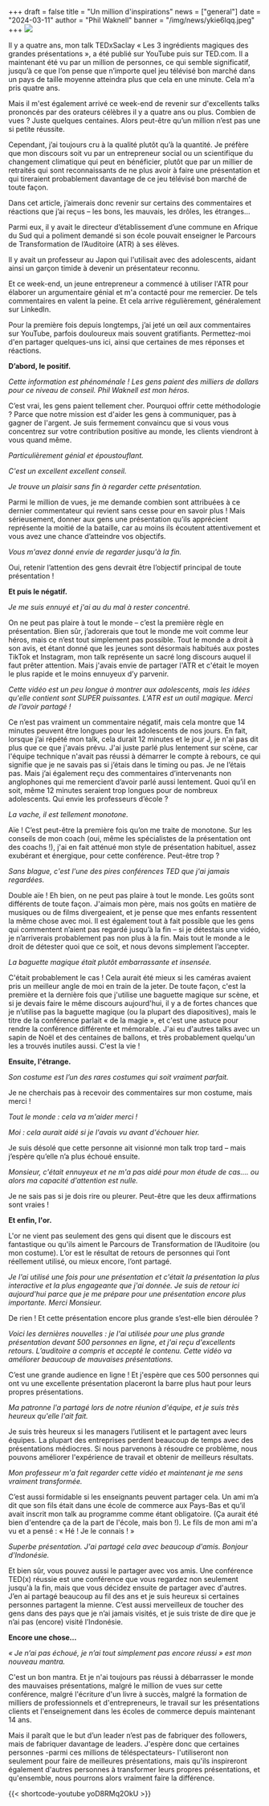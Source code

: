 +++
draft = false
title = "Un million d'inspirations"
news = ["general"]
date = "2024-03-11"
author = "Phil Waknell"
banner = "/img/news/ykie6lqq.jpeg"
+++
![](/img/news/ykie6lqq.jpeg)

Il y a quatre ans, mon talk TEDxSaclay « Les 3 ingrédients magiques des grandes présentations », a été publié sur YouTube puis sur TED.com. Il a maintenant été vu par un million de personnes, ce qui semble significatif, jusqu’à ce que l’on pense que n’importe quel jeu télévisé bon marché dans un pays de taille moyenne atteindra plus que cela en une minute. Cela m'a pris quatre ans.

Mais il m'est également arrivé ce week-end de revenir sur d'excellents talks prononcés par des orateurs célèbres il y a quatre ans ou plus. Combien de vues ? Juste quelques centaines. Alors peut-être qu’un million n’est pas une si petite réussite.

Cependant, j’ai toujours cru à la qualité plutôt qu’à la quantité. Je préfère que mon discours soit vu par un entrepreneur social ou un scientifique du changement climatique qui peut en bénéficier, plutôt que par un millier de retraités qui sont reconnaissants de ne plus avoir à faire une présentation et qui tireraient probablement davantage de ce jeu télévisé bon marché de toute façon.

Dans cet article, j’aimerais donc revenir sur certains des commentaires et réactions que j’ai reçus – les bons, les mauvais, les drôles, les étranges…

Parmi eux, il y avait le directeur d’établissement d’une commune en Afrique du Sud qui a poliment demandé si son école pouvait enseigner le Parcours de Transformation de l’Auditoire (ATR) à ses élèves.

Il y avait un professeur au Japon qui l'utilisait avec des adolescents, aidant ainsi un garçon timide à devenir un présentateur reconnu.

Et ce week-end, un jeune entrepreneur a commencé à utiliser l'ATR pour élaborer un argumentaire génial et m'a contacté pour me remercier. De tels commentaires en valent la peine. Et cela arrive régulièrement, généralement sur LinkedIn.

Pour la première fois depuis longtemps, j’ai jeté un œil aux commentaires sur YouTube, parfois douloureux mais souvent gratifiants. Permettez-moi d'en partager quelques-uns ici, ainsi que certaines de mes réponses et réactions.

**D’abord, le positif.**

*Cette information est phénoménale ! Les gens paient des milliers de dollars pour ce niveau de conseil. Phil Waknell est mon héros.*

C’est vrai, les gens paient tellement cher. Pourquoi offrir cette méthodologie ? Parce que notre mission est d'aider les gens à communiquer, pas à gagner de l'argent. Je suis fermement convaincu que si vous vous concentrez sur votre contribution positive au monde, les clients viendront à vous quand même.

*Particulièrement génial et époustouflant.*

*C'est un excellent excellent conseil.*

*Je trouve un plaisir sans fin à regarder cette présentation.*

Parmi le million de vues, je me demande combien sont attribuées à ce dernier commentateur qui revient sans cesse pour en savoir plus ! Mais sérieusement, donner aux gens une présentation qu’ils apprécient représente la moitié de la bataille, car au moins ils écoutent attentivement et vous avez une chance d’atteindre vos objectifs.

*Vous m'avez donné envie de regarder jusqu'à la fin.*

Oui, retenir l’attention des gens devrait être l’objectif principal de toute présentation !

**Et puis le négatif.**

*Je me suis ennuyé et j'ai au du mal à rester concentré.*

On ne peut pas plaire à tout le monde – c’est la première règle en présentation. Bien sûr, j’adorerais que tout le monde me voit comme leur héros, mais ce n’est tout simplement pas possible. Tout le monde a droit à son avis, et étant donné que les jeunes sont désormais habitués aux postes TikTok et Instagram, mon talk représente un sacré long discours auquel il faut prêter attention. Mais j'avais envie de partager l'ATR et c'était le moyen le plus rapide et le moins ennuyeux d’y parvenir.

*Cette vidéo est un peu longue à montrer aux adolescents, mais les idées qu'elle contient sont SUPER puissantes. L'ATR est un outil magique. Merci de l’avoir partagé !*

Ce n’est pas vraiment un commentaire négatif, mais cela montre que 14 minutes peuvent être longues pour les adolescents de nos jours. En fait, lorsque j’ai répété mon talk, cela durait 12 minutes et le jour J, je n'ai pas dit plus que ce que j'avais prévu. J'ai juste parlé plus lentement sur scène, car l'équipe technique n'avait pas réussi à démarrer le compte à rebours, ce qui signifie que je ne savais pas si j’étais dans le timing ou pas. Je ne l’étais pas. Mais j’ai également reçu des commentaires d’intervenants non anglophones qui me remercient d’avoir parlé aussi lentement. Quoi qu’il en soit, même 12 minutes seraient trop longues pour de nombreux adolescents. Qui envie les professeurs d’école ?

*La vache, il est tellement monotone.*

Aïe ! C’est peut-être la première fois qu’on me traite de monotone. Sur les conseils de mon coach (oui, même les spécialistes de la présentation ont des coachs !), j'ai en fait atténué mon style de présentation habituel, assez exubérant et énergique, pour cette conférence. Peut-être trop ?

*Sans blague, c'est l'une des pires conférences TED que j'ai jamais regardées.*

Double aïe ! Eh bien, on ne peut pas plaire à tout le monde. Les goûts sont différents de toute façon. J'aimais mon père, mais nos goûts en matière de musiques ou de films divergeaient, et je pense que mes enfants ressentent la même chose avec moi. Il est également tout à fait possible que les gens qui commentent n’aient pas regardé jusqu’à la fin – si je détestais une vidéo, je n’arriverais probablement pas non plus à la fin. Mais tout le monde a le droit de détester quoi que ce soit, et nous devons simplement l’accepter.

*La baguette magique était plutôt embarrassante et insensée.*

C'était probablement le cas ! Cela aurait été mieux si les caméras avaient pris un meilleur angle de moi en train de la jeter. De toute façon, c'est la première et la dernière fois que j'utilise une baguette magique sur scène, et si je devais faire le même discours aujourd'hui, il y a de fortes chances que je n’utilise pas la baguette magique (ou la plupart des diapositives), mais le titre de la conférence parlait « de la magie », et c'est une astuce pour rendre la conférence différente et mémorable. J'ai eu d'autres talks avec un sapin de Noël et des centaines de ballons, et très probablement quelqu'un les a trouvés inutiles aussi. C'est la vie !

**Ensuite, l'étrange.**

*Son costume est l’un des rares costumes qui soit vraiment parfait.*

Je ne cherchais pas à recevoir des commentaires sur mon costume, mais merci !

*Tout le monde : cela va m'aider merci !*

*Moi : cela aurait aidé si je l'avais vu avant d'échouer hier.*

Je suis désolé que cette personne ait visionné mon talk trop tard – mais j’espère qu’elle n’a plus échoué ensuite.

*Monsieur, c'était ennuyeux et ne m'a pas aidé pour mon étude de cas…. ou alors ma capacité d'attention est nulle.*

Je ne sais pas si je dois rire ou pleurer. Peut-être que les deux affirmations sont vraies !

**Et enfin, l'or.**

L'or ne vient pas seulement des gens qui disent que le discours est fantastique ou qu'ils aiment le Parcours de Transformation de l’Auditoire (ou mon costume). L’or est le résultat de retours de personnes qui l’ont réellement utilisé, ou mieux encore, l’ont partagé.

*Je l'ai utilisé une fois pour une présentation et c'était la présentation la plus interactive et la plus engageante que j'ai donnée. Je suis de retour ici aujourd'hui parce que je me prépare pour une présentation encore plus importante. Merci Monsieur.*

De rien ! Et cette présentation encore plus grande s’est-elle bien déroulée ?

*Voici les dernières nouvelles : je l'ai utilisée pour une plus grande présentation devant 500 personnes en ligne, et j'ai reçu d'excellents retours. L’auditoire a compris et accepté le contenu. Cette vidéo va améliorer beaucoup de mauvaises présentations.*

C’est une grande audience en ligne ! Et j'espère que ces 500 personnes qui ont vu une excellente présentation placeront la barre plus haut pour leurs propres présentations.

*Ma patronne l'a partagé lors de notre réunion d'équipe, et je suis très heureux qu'elle l'ait fait.*

Je suis très heureux si les managers l’utilisent et le partagent avec leurs équipes. La plupart des entreprises perdent beaucoup de temps avec des présentations médiocres. Si nous parvenons à résoudre ce problème, nous pouvons améliorer l'expérience de travail et obtenir de meilleurs résultats.

*Mon professeur m'a fait regarder cette vidéo et maintenant je me sens vraiment transformée.*

C’est aussi formidable si les enseignants peuvent partager cela. Un ami m’a dit que son fils était dans une école de commerce aux Pays-Bas et qu’il avait inscrit mon talk au programme comme étant obligatoire. (Ça aurait été bien d'entendre ça de la part de l'école, mais bon !). Le fils de mon ami m'a vu et a pensé : « Hé ! Je le connais ! »

*Superbe présentation. J'ai partagé cela avec beaucoup d'amis. Bonjour d'Indonésie.*

Et bien sûr, vous pouvez aussi le partager avec vos amis. Une conférence TED(x) réussie est une conférence que vous regardez non seulement jusqu'à la fin, mais que vous décidez ensuite de partager avec d'autres. J’en ai partagé beaucoup au fil des ans et je suis heureux si certaines personnes partagent la mienne. C’est aussi merveilleux de toucher des gens dans des pays que je n’ai jamais visités, et je suis triste de dire que je n’ai pas (encore) visité l’Indonésie.

**Encore une chose…**

*« Je n’ai pas échoué, je n’ai tout simplement pas encore réussi » est mon nouveau mantra.*

C'est un bon mantra. Et je n'ai toujours pas réussi à débarrasser le monde des mauvaises présentations, malgré le million de vues sur cette conférence, malgré l'écriture d'un livre à succès, malgré la formation de milliers de professionnels et d'entrepreneurs, le travail sur les présentations clients et l'enseignement dans les écoles de commerce depuis maintenant 14 ans.

Mais il paraît que le but d’un leader n’est pas de fabriquer des followers, mais de fabriquer davantage de leaders. J'espère donc que certaines personnes -parmi ces millions de téléspectateurs- l'utiliseront non seulement pour faire de meilleures présentations, mais qu'ils inspireront également d'autres personnes à transformer leurs propres présentations, et qu'ensemble, nous pourrons alors vraiment faire la différence.

{{< shortcode-youtube yoD8RMq2OkU >}}
